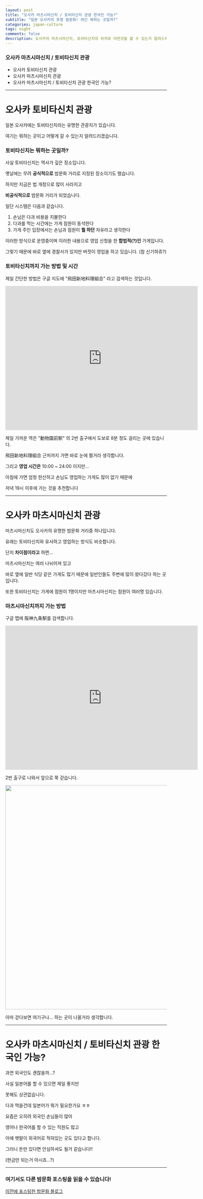 ```yaml
---  
layout: post  
title: "오사카 마츠시마신치 / 토비타신치 관광 한국인 가능?"  
subtitle: "일본 오사카의 유명 밤문화! 여긴 뭐하는 곳일까?"  
categories: japan-culture
tags: night
comments: false
description: 오사카의 마츠시마신치, 토비타신치의 위치와 어떤것을 할 수 있는지 알려드리겠습니다. 사실 토비타신치는 역사가 깊은 장소입니다. 옛날에는 무려 공식적으로 밤문화 거리로 지정된 장소이기도 했습니다. 마츠시마신치, 토비타신치의 시스템은 다음과 같습니다.
---
```


### 오사카 마츠시마신치 / 토비타신치 관광
* 오사카 토비타신치 관광
* 오사카 마츠시마신치 관광
* 오사카 마츠시마신치 / 토비타신치 관광 한국인 가능?

-------------

# 오사카 토비타신치 관광

일본 오사카에는 토비타신치라는 유명한 관광지가 있습니다.

여기는 뭐하는 곳이고 어떻게 갈 수 있는지 알려드리겠습니다.

### 토비타신치는 뭐하는 곳일까?

사실 토비타신치는 역사가 깊은 장소입니다.

옛날에는 무려 **공식적으로** 밤문화 거리로 지정된 장소이기도 했습니다.

하지만 지금은 법 개정으로 많이 사라지고

**비공식적으로** 밤문화 거리가 되었습니다.

일단 시스템은 다음과 같습니다.

1. 손님은 다과 비용을 지불한다
2. 다과를 먹는 시간에는 가게 점원이 동석한다
3. 가게 주인 입장에서는 손님과 점원이 **뭘 하던** 자유라고 생각한다

이러한 방식으로 운영중이며 이러한 내용으로 영업 신청을 한 **합법적(?)인** 가게입니다.

그렇기 때문에 바로 옆에 경찰서가 있지만 버젓이 영업을 하고 있습니다.
(참 신기하쥬?)

### 토비타신치까지 가는 방법 및 시간

제일 간단한 방법은 구글 지도에 "飛田新地料理組合" 라고 검색하는 것입니다.

<iframe src="https://www.google.com/maps/embed?pb=!1m14!1m8!1m3!1d3819.8432981951473!2d135.50624444386418!3d34.64388905278743!3m2!1i1024!2i768!4f13.1!3m3!1m2!1s0x0%3A0xd69089cb53b573b0!2z6aOb55Sw5paw5Zyw5paZ55CG57WE5ZCI!5e0!3m2!1sja!2sjp!4v1674872984798!5m2!1sja!2sjp" width="600" height="450" style="border:0;" allowfullscreen="" loading="lazy" referrerpolicy="no-referrer-when-downgrade"></iframe>

제일 가까운 역은 "動物園前駅" 의 2번 출구에서 도보로 8분 정도 걸리는 곳에 있습니다.

飛田新地料理組合 근처까지 가면 바로 눈에 띌거라 생각합니다.

그리고 **영업 시간은** 10:00 ~ 24:00 이지만...

아침에 가면 엄청 한산하고 손님도 영업하는 가게도 많이 없기 때문에

저녁 19시 이후에 가는 것을 추천합니다



---------

# 오사카 마츠시마신치 관광

마츠시마신치도 오사카의 유명한 밤문화 거리중 하나입니다.

유래는 토비타신치와 유사하고 영업하는 방식도 비슷합니다.

단지 **차이점이라고** 하면...

마츠시마신치는 여러 나뉘어져 있고

바로 옆에 일반 식당 같은 가게도 많기 때문에 일반인들도 주변에 많이 왔다갔다 하는 곳입니다.

또한 토비타신치는 가게에 점원이 1명이지만 마츠시마신치는 점원이 여러명 있습니다.

### 마츠시마신치까지 가는 방법

구글 맵에 阪神九条駅를 검색합니다. 

<iframe src="https://www.google.com/maps/embed?pb=!1m18!1m12!1m3!1d1110.9017960061617!2d135.47363500125363!3d34.67445971000686!2m3!1f0!2f0!3f0!3m2!1i1024!2i768!4f13.1!3m3!1m2!1s0x6000e64bfb0af08d%3A0x84714aa2cba6a760!2z6rWs7KGw!5e0!3m2!1sko!2sjp!4v1674874502714!5m2!1sko!2sjp" width="600" height="450" style="border:0;" allowfullscreen="" loading="lazy" referrerpolicy="no-referrer-when-downgrade"></iframe>

2번 출구로 나와서 앞으로 쭉 걷습니다.

<img src="https://user-images.githubusercontent.com/122518237/215238300-921eec0a-47e8-4bcf-b065-0310af7c4cdc.png" width="700">

아마 걷다보면 여기구나... 하는 곳이 나올거라 생각합니다.

------------

# 오사카 마츠시마신치 / 토비타신치 관광 한국인 가능?

과연 외국인도 괜찮을까...? 

사실 일본어를 할 수 있으면 제일 좋지만

못해도 상관없습니다.

다과 먹을건데 일본어가 뭐가 필요한가요 ㅎㅎ

요즘은 오히려 외국인 손님들이 많아

영어나 한국어를 할 수 있는 직원도 많고

아얘 팻말이 외국어로 적혀있는 곳도 있다고 합니다.

그러니 돈만 있다면 안심하셔도 될거 같습니다!!

(현금만 되는거 아시죠...?)

------------

### 여기서도 다른 밤문화 포스팅을 읽을 수 있습니다!

<a href="https://mmol.tistory.com/203">이전에 포스팅한 밤문화 블로그</a>



